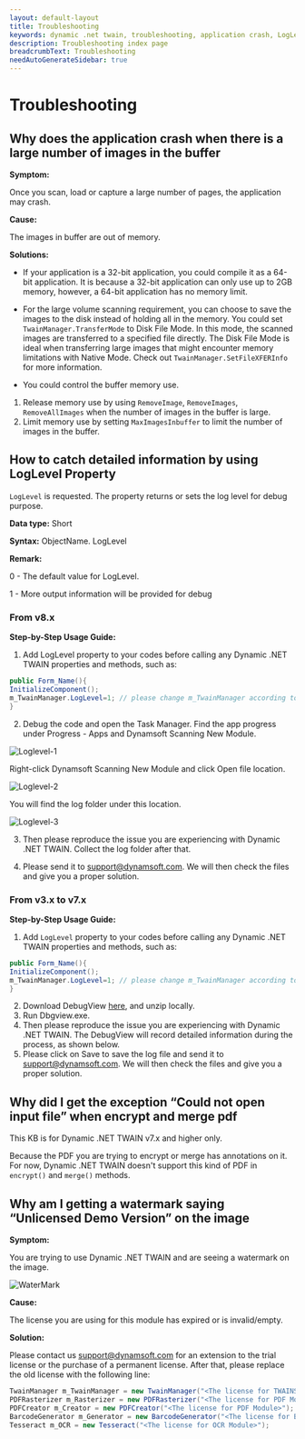 ```yaml
---
layout: default-layout
title: Troubleshooting
keywords: dynamic .net twain, troubleshooting, application crash, LogLevel, watermark
description: Troubleshooting index page
breadcrumbText: Troubleshooting
needAutoGenerateSidebar: true
---
```



# Troubleshooting

## Why does the application crash when there is a large number of images in the buffer

**Symptom:**

Once you scan, load or capture a large number of pages, the application may crash.

**Cause:**

The images in buffer are out of memory.

**Solutions:**

- If your application is a 32-bit application, you could compile it as a 64-bit application. It is because a 32-bit application can only use up to 2GB memory, however, a 64-bit application has no memory limit.

- For the large volume scanning requirement, you can choose to save the images to the disk instead of holding all in the memory.  You could set `TwainManager.TransferMode` to Disk File Mode. 
In this mode, the scanned images are transferred to a specified file directly. The Disk File Mode is ideal when transferring large images that might encounter memory limitations with Native Mode. Check out `TwainManager.SetFileXFERInfo` for more information.

- You could control the buffer memory use.
1. Release memory use by using `RemoveImage`, `RemoveImages`, `RemoveAllImages` when the number of images in the buffer is large.
2. Limit memory use by setting `MaxImagesInbuffer` to limit the number of images in the buffer.

## How to catch detailed information by using LogLevel Property

`LogLevel` is requested. The property returns or sets the log level for debug purpose.

**Data type:** Short

**Syntax:** ObjectName. LogLevel

**Remark:**

0 - The default value for LogLevel.

1 - More output information will be provided for debug


### From v8.x

**Step-by-Step Usage Guide:**

1. Add LogLevel property to your codes before calling any Dynamic .NET TWAIN properties and methods, such as:

```c#
public Form_Name(){
InitializeComponent();
m_TwainManager.LogLevel=1; // please change m_TwainManager according to your setting
}
```

2. Debug the code and open the Task Manager.
Find the app progress under Progress - Apps and Dynamsoft Scanning New Module.

![Loglevel-1]({{site.assets}}img/Loglevel-1.png)

Right-click Dynamsoft Scanning New Module and click Open file location.

![Loglevel-2]({{site.assets}}img/Loglevel-2.png)

You will find the log folder under this location.

![Loglevel-3]({{site.assets}}img/Loglevel-3.png)

3. Then please reproduce the issue you are experiencing with Dynamic .NET TWAIN. Collect the log folder after that.

4. Please send it to <support@dynamsoft.com>.
 We will then check the files and give you a proper solution.

### From v3.x to v7.x

**Step-by-Step Usage Guide:**

1. Add `LogLevel` property to your codes before calling any Dynamic .NET TWAIN properties and methods, such as:

```c#
public Form_Name(){
InitializeComponent();
m_TwainManager.LogLevel=1; // please change m_TwainManager according to your setting
}
```

2. Download DebugView [here](http://technet.microsoft.com/en-us/sysinternals/bb896647), and unzip locally.
3. Run Dbgview.exe.
4. Then please reproduce the issue you are experiencing with Dynamic .NET TWAIN. The DebugView will record detailed information during the process, as shown below.
5. Please click on Save to save the log file and send it to <support@dynamsoft.com>.
 We will then check the files and give you a proper solution.

 ## Why did I get the exception “Could not open input file” when encrypt and merge pdf

This KB is for Dynamic .NET TWAIN v7.x and higher only.

Because the PDF you are trying to encrypt or merge has annotations on it. For now, Dynamic .NET TWAIN doesn't support this kind of PDF in `encrypt()` and `merge()` methods.

## Why am I getting a watermark saying “Unlicensed Demo Version” on the image

**Symptom:**

You are trying to use Dynamic .NET TWAIN and are seeing a watermark on the image.

![WaterMark]({{site.assets}}img/Watermark.png)

**Cause:**

The license you are using for this module has expired or is invalid/empty.

**Solution:**

Please contact us <support@dynamsoft.com> for an extension to the trial license or the purchase of a permanent license. After that, please replace the old license with the following line:

```c#
TwainManager m_TwainManager = new TwainManager("<The license for TWAINScan Module>");
PDFRasterizer m_Rasterizer = new PDFRasterizer("<The license for PDF Module>");
PDFCreator m_Creator = new PDFCreator("<The license for PDF Module>");
BarcodeGenerator m_Generator = new BarcodeGenerator("<The license for Barcode Generator>");
Tesseract m_OCR = new Tesseract("<The license for OCR Module>");
```
